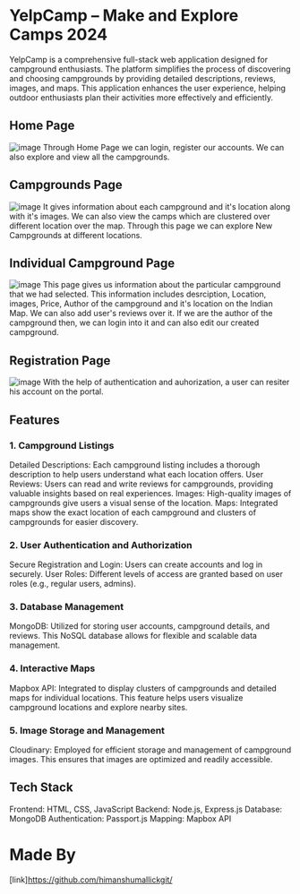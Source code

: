 # YelpCamp – Make and Explore Camps 2024

YelpCamp is a comprehensive full-stack web application designed for campground enthusiasts. The platform simplifies the process of discovering and choosing campgrounds by providing detailed descriptions, reviews, images, and maps. This application enhances the user experience, helping outdoor enthusiasts plan their activities more effectively and efficiently.

## Home Page
![image](https://github.com/himanshumallickgit/YelpCamp/assets/122736543/87e8c8d8-6a35-463f-bfaa-e456d57795b8)
Through Home Page we can login, register our accounts. We can also explore and view all the campgrounds.

## Campgrounds Page
![image](https://github.com/himanshumallickgit/YelpCamp/assets/122736543/b9204a75-564d-4564-a387-b93e5580e402)
It gives information about each campground and it's location along with it's images. We can also view the camps which are clustered over different location over the map.
Through this page we can explore New Campgrounds at different locations.

## Individual Campground Page
![image](https://github.com/himanshumallickgit/YelpCamp/assets/122736543/1c8367bc-004a-4d08-b45d-8f1cdd43de30)
This page gives us information about the particular campground that we had selected. This information includes desrciption, Location, images, Price, Author of the campground and it's location on the Indian Map.
We can also add user's reviews over it.
If we are the author of the campground then, we can login into it and can also edit our created campground.

## Registration Page
![image](https://github.com/himanshumallickgit/YelpCamp/assets/122736543/5ef9dc19-09f0-4b40-9c9a-6f794c4d210e)
With the help of authentication and auhorization, a user can resiter his account on the portal.

## Features
### 1. Campground Listings
Detailed Descriptions: Each campground listing includes a thorough description to help users understand what each location offers.
User Reviews: Users can read and write reviews for campgrounds, providing valuable insights based on real experiences.
Images: High-quality images of campgrounds give users a visual sense of the location.
Maps: Integrated maps show the exact location of each campground and clusters of campgrounds for easier discovery.
### 2. User Authentication and Authorization
Secure Registration and Login: Users can create accounts and log in securely.
User Roles: Different levels of access are granted based on user roles (e.g., regular users, admins).
### 3. Database Management
MongoDB: Utilized for storing user accounts, campground details, and reviews. This NoSQL database allows for flexible and scalable data management.
### 4. Interactive Maps
Mapbox API: Integrated to display clusters of campgrounds and detailed maps for individual locations. This feature helps users visualize campground locations and explore nearby sites.
### 5. Image Storage and Management
Cloudinary: Employed for efficient storage and management of campground images. This ensures that images are optimized and readily accessible.
## Tech Stack
Frontend: HTML, CSS, JavaScript
Backend: Node.js, Express.js
Database: MongoDB
Authentication: Passport.js
Mapping: Mapbox API

# Made By
[link]https://github.com/himanshumallickgit/
